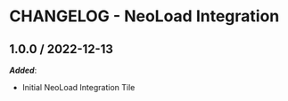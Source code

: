 # CHANGELOG - NeoLoad Integration

## 1.0.0 / 2022-12-13

***Added***:

* Initial NeoLoad Integration Tile

